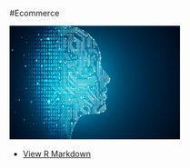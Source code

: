 #Ecommerce

<img src="/Ecommerce/github3.jpg" width="300" height="200" class="img-responsive" alt=""> 

  - [View R Markdown](Lab.html)
